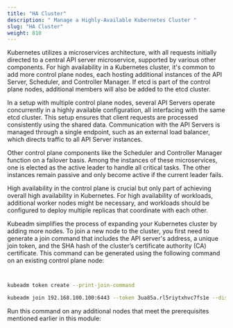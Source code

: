 ```yaml
---
title: "HA Cluster"
description: " Manage a Highly-Available Kubernetes Cluster "
slug: "HA Cluster"
weight: 810
---
```



Kubernetes utilizes a microservices architecture, with all requests initially directed to a central API server microservice, supported by various other components. For high availability in a Kubernetes cluster, it's common to add more control plane nodes, each hosting additional instances of the API Server, Scheduler, and Controller Manager. If etcd is part of the control plane nodes, additional members will also be added to the etcd cluster.

In a setup with multiple control plane nodes, several API Servers operate concurrently in a highly available configuration, all interfacing with the same etcd cluster. This setup ensures that client requests are processed consistently using the shared data. Communication with the API Servers is managed through a single endpoint, such as an external load balancer, which directs traffic to all API Server instances.

Other control plane components like the Scheduler and Controller Manager function on a failover basis. Among the instances of these microservices, one is elected as the active leader to handle all critical tasks. The other instances remain passive and only become active if the current leader fails.

High availability in the control plane is crucial but only part of achieving overall high availability in Kubernetes. For high availability of workloads, additional worker nodes might be necessary, and workloads should be configured to deploy multiple replicas that coordinate with each other.

Kubeadm simplifies the process of expanding your Kubernetes cluster by adding more nodes. To join a new node to the cluster, you first need to generate a join command that includes the API server's address, a unique join token, and the SHA hash of the cluster’s certificate authority (CA) certificate. This command can be generated using the following command on an existing control plane node:

```bash


kubeadm token create --print-join-command

kubeadm join 192.168.100.100:6443 --token 3ua85a.rl5riytxhvc7fs1e --discovery-token-ca-cert-hash sha256:3d239f1c87cac3549334a91ed24580bea67e96cf78a4a83b20371af1c973922f 

```

Run this command on any additional nodes that meet the prerequisites mentioned earlier in this module:

